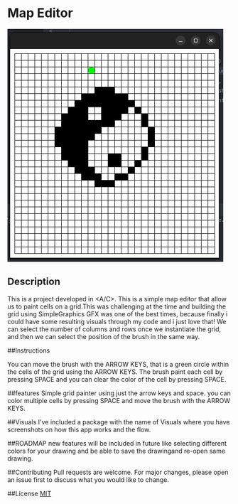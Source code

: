 # Map Editor
![image](https://github.com/G-don/AC-MapEditor/blob/main/Visuals/10.png)


## Description

This is a project developed in <A/C>.
This is a simple map editor that allow us to paint cells on a grid.This was challenging at the time and building the grid using SimpleGraphics GFX
was one of the best times, because finally i could have some resulting visuals through my code and i just love that!
We can select the number of columns and rows once we instantiate the grid, and then we can select the position of the brush in the same way.

##Instructions

You can move the brush with the ARROW KEYS, that is a green circle within the cells of the grid using the ARROW KEYS.
The brush paint each cell by pressing SPACE and you can clear the color of the cell by pressing SPACE.

##features
Simple grid painter using just the arrow keys and space. you can color multiple cells by pressing SPACE and move the brush with the ARROW KEYS.

##Visuals
I've included a package with the name of Visuals where you have screenshots on how this app works and the flow.

##ROADMAP
new features will be included in future like selecting different colors for your drawing and be able to save the drawingand re-open same drawing.

##Contributing
Pull requests are welcome. For major changes, please open an issue first to discuss what you would like to change.

##License
[MIT](https://choosealicense.com/licenses/mit/)



